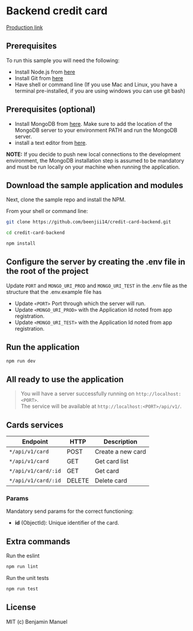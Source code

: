 # Backend credit card

[Production link](https://credit-card-clip.azurewebsites.net)

## Prerequisites

To run this sample you will need the following:

* Install Node.js from [here](http://nodejs.org)
* Install Git from [here](https://git-scm.com/downloads)
* Have shell or command line (If you use Mac and Linux, you have a terminal pre-installed, if you are using windows you can use git bash)

## Prerequisites (optional)

* Install MongoDB from [here](https://www.mongodb.com/download-center?_ga=2.51199855.799714080.1524437300-1146184949.1522821734#production). Make sure to add the location of the MongoDB server to your environment PATH and run the MongoDB server.
* install a text editor from [here](https://code.visualstudio.com/download).

**NOTE:** If you decide to push new local connections to the development environment, the MongoDB installation step is assumed to be mandatory and must be run locally on your machine when running the application.

## Download the sample application and modules

Next, clone the sample repo and install the NPM.

From your shell or command line:

```bash
git clone https://github.com/beenjii14/credit-card-backend.git

cd credit-card-backend

npm install
```

## Configure the server by creating the .env file in the root of the project

Update `PORT` and `MONGO_URI_PROD` and `MONGO_URI_TEST` in the .env file as the structure that the .env.example file has

* Update `<PORT>` Port through which the server will run.
* Update `<MONGO_URI_PROD>` with the Application Id noted from app registration.
* Update `<MONGO_URI_TEST>` with the Application Id noted from app registration.

## Run the application

```bash
npm run dev
```

## All ready to use the application

> You will have a server successfully running on `http://localhost:<PORT>`.  
> The service will be available at `http://localhost:<PORT>/api/v1/`.

## Cards services

| Endpoint | HTTP | Description |
| --- | --- | ---|
| `*/api/v1/card` | POST | Create a new card
| `*/api/v1/card` | GET | Get card list
| `*/api/v1/card/:id` | GET | Get card
| `*/api/v1/card/:id` | DELETE | Delete card

### Params

Mandatory send params for the correct functioning:

* **id** (ObjectId): Unique identifier of the card.

## Extra commands

Run the eslint

```bash
npm run lint
```

Run the unit tests

```bash
npm run test
```

## License

MIT (c) Benjamin Manuel
